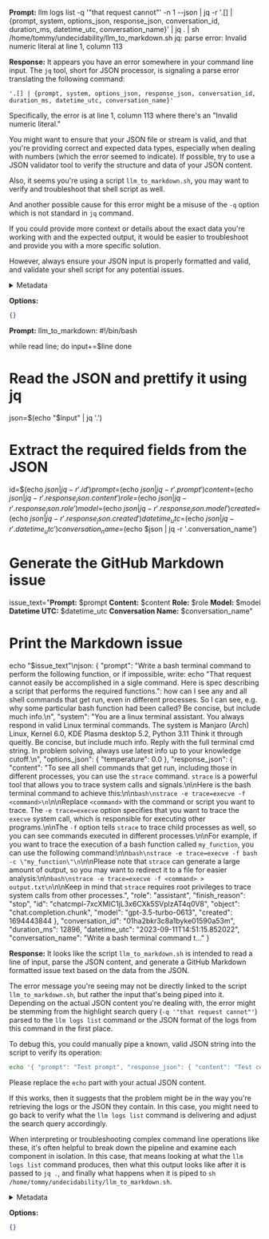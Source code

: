 **Prompt:**
 llm logs list -q '"that request cannot"' -n 1 --json | jq -r  '.[] | {prompt, system, options_json, response_json, conversation_id, duration_ms, datetime_utc, conversation_name}' | jq . | sh /home/tommy/undecidability/llm_to_markdown.sh
jq: parse error: Invalid numeric literal at line 1, column 113

**Response:**
It appears you have an error somewhere in your command line input. The `jq` tool, short for JSON processor, is signaling a parse error translating the following command:

`'.[] | {prompt, system, options_json, response_json, conversation_id, duration_ms, datetime_utc, conversation_name}'`

Specifically, the error is at line 1, column 113 where there's an "Invalid numeric literal." 

You might want to ensure that your JSON file or stream is valid, and that you're providing correct and expected data types, especially when dealing with numbers (which the error seemed to indicate). If possible, try to use a JSON validator tool to verify the structure and data of your JSON content.

Also, it seems you're using a script `llm_to_markdown.sh`, you may want to verify and troubleshoot that shell script as well. 

And another possible cause for this error might be a misuse of the `-q` option which is not standard in `jq` command.

If you could provide more context or details about the exact data you're working with and the expected output, it would be easier to troubleshoot and provide you with a more specific solution. 

However, always ensure your JSON input is properly formatted and valid, and validate your shell script for any potential issues.

<details><summary>Metadata</summary>

- Duration: 27080 ms
- Datetime: 2023-09-21T19:54:51.786334
- Model: gpt-4-0613

</details>

**Options:**
```json
{}
```

**Prompt:**
llm_to_markdown: #!/bin/bash

while read line; do
    input+=$line
done

# Read the JSON and prettify it using jq
json=$(echo "$input" | jq '.')

# Extract the required fields from the JSON
id=$(echo $json | jq -r '.id')
prompt=$(echo $json | jq -r '.prompt')
content=$(echo $json | jq -r '.response_json.content')
role=$(echo $json | jq -r '.response_json.role')
model=$(echo $json | jq -r '.response_json.model')
created=$(echo $json | jq -r '.response_json.created')
datetime_utc=$(echo $json | jq -r '.datetime_utc')
conversation_name=$(echo $json | jq -r '.conversation_name')

# Generate the GitHub Markdown issue
issue_text="**Prompt:** $prompt
**Content:** $content
**Role:** $role
**Model:** $model
**Datetime UTC:** $datetime_utc
**Conversation Name:** $conversation_name"

# Print the Markdown issue
echo "$issue_text"\njson: {
  "prompt": "Write a bash terminal command to perform the following function, or if impossible, write: echo \"That request cannot easily be accomplished in a sigle command. Here is spec describing a script that performs the required functions.\": how can I see any and all shell commands that get run, even in different processes. So I can see, e.g. why some particular bash function had been called? Be concise, but include much info.\n",
  "system": "You are a linux terminal assistant. You always respond in valid Linux terminal commands. The system is Manjaro (Arch) Linux, Kernel 6.0, KDE Plasma desktop 5.2, Python 3.11 Think it through queitly. Be concise, but include much info. Reply with the full terminal cmd string. In problem solving, always use latest info up to your knowledge cutoff.\n",
  "options_json": {
    "temperature": 0.0
  },
  "response_json": {
    "content": "To see all shell commands that get run, including those in different processes, you can use the `strace` command. `strace` is a powerful tool that allows you to trace system calls and signals.\n\nHere is the bash terminal command to achieve this:\n\n```bash\nstrace -e trace=execve -f <command>\n```\n\nReplace `<command>` with the command or script you want to trace. The `-e trace=execve` option specifies that you want to trace the `execve` system call, which is responsible for executing other programs.\n\nThe `-f` option tells `strace` to trace child processes as well, so you can see commands executed in different processes.\n\nFor example, if you want to trace the execution of a bash function called `my_function`, you can use the following command:\n\n```bash\nstrace -e trace=execve -f bash -c \"my_function\"\n```\n\nPlease note that `strace` can generate a large amount of output, so you may want to redirect it to a file for easier analysis:\n\n```bash\nstrace -e trace=execve -f <command> > output.txt\n```\n\nKeep in mind that `strace` requires root privileges to trace system calls from other processes.",
    "role": "assistant",
    "finish_reason": "stop",
    "id": "chatcmpl-7xcXMIC1jL3x6CXk5SVplzAT4q0V8",
    "object": "chat.completion.chunk",
    "model": "gpt-3.5-turbo-0613",
    "created": 1694443844
  },
  "conversation_id": "01ha2bkr3c8a1byke01590a53m",
  "duration_ms": 12896,
  "datetime_utc": "2023-09-11T14:51:15.852022",
  "conversation_name": "Write a bash terminal command t…"
}

**Response:**
It looks like the script `llm_to_markdown.sh` is intended to read a line of input, parse the JSON content, and generate a GitHub Markdown formatted issue text based on the data from the JSON.

The error message you're seeing may not be directly linked to the script `llm_to_markdown.sh`, but rather the input that's being piped into it. Depending on the actual JSON content you're dealing with, the error might be stemming from the highlight search query (`-q '"that request cannot"'`) parsed to the `llm logs list` command or the JSON format of the logs from this command in the first place.

To debug this, you could manually pipe a known, valid JSON string into the script to verify its operation:

```bash
echo '{ "prompt": "Test prompt", "response_json": { "content": "Test content", "role": "assistant", "model": "Test model", "created": 1234567890 }, "datetime_utc": "2020-01-01T00:00:00.000Z", "conversation_name": "Test conversation" }' | sh /home/tommy/undecidability/llm_to_markdown.sh
```

Please replace the `echo` part with your actual JSON content.

If this works, then it suggests that the problem might be in the way you're retrieving the logs or the JSON they contain. In this case, you might need to go back to verify what the `llm logs list` command is delivering and adjust the search query accordingly.

When interpreting or troubleshooting complex command line operations like these, it's often helpful to break down the pipeline and examine each component in isolation. In this case, that means looking at what the `llm logs list` command produces, then what this output looks like after it is passed to `jq .`, and finally what happens when it is piped to `sh /home/tommy/undecidability/llm_to_markdown.sh`.

<details><summary>Metadata</summary>

- Duration: 36278 ms
- Datetime: 2023-09-21T19:56:49.449146
- Model: gpt-4-0613

</details>

**Options:**
```json
{}
```

